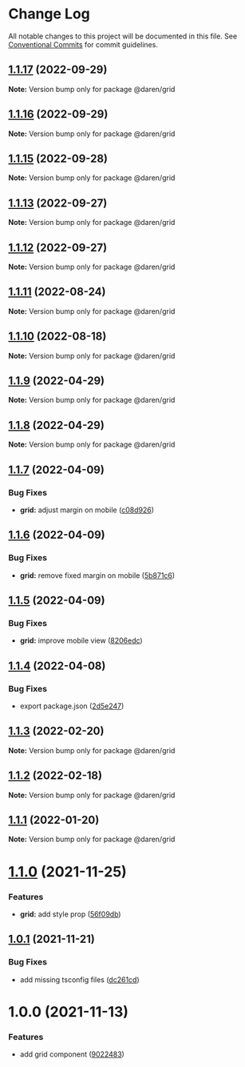 # Change Log

All notable changes to this project will be documented in this file.
See [Conventional Commits](https://conventionalcommits.org) for commit guidelines.

## [1.1.17](https://github.com/darenmalfait/darenui/compare/@daren/grid@1.1.16...@daren/grid@1.1.17) (2022-09-29)

**Note:** Version bump only for package @daren/grid

## [1.1.16](https://github.com/darenmalfait/darenui/compare/@daren/grid@1.1.15...@daren/grid@1.1.16) (2022-09-29)

**Note:** Version bump only for package @daren/grid

## [1.1.15](https://github.com/darenmalfait/darenui/compare/@daren/grid@1.1.13...@daren/grid@1.1.15) (2022-09-28)

**Note:** Version bump only for package @daren/grid

## [1.1.13](https://github.com/darenmalfait/darenui/compare/@daren/grid@1.1.12...@daren/grid@1.1.13) (2022-09-27)

**Note:** Version bump only for package @daren/grid

## [1.1.12](https://github.com/darenmalfait/darenui/compare/@daren/grid@1.1.11...@daren/grid@1.1.12) (2022-09-27)

**Note:** Version bump only for package @daren/grid

## [1.1.11](https://github.com/darenmalfait/darenui/compare/@daren/grid@1.1.10...@daren/grid@1.1.11) (2022-08-24)

**Note:** Version bump only for package @daren/grid

## [1.1.10](https://github.com/darenmalfait/darenui/compare/@daren/grid@1.1.9...@daren/grid@1.1.10) (2022-08-18)

**Note:** Version bump only for package @daren/grid

## [1.1.9](https://github.com/darenmalfait/darenui/compare/@daren/grid@1.1.8...@daren/grid@1.1.9) (2022-04-29)

**Note:** Version bump only for package @daren/grid

## [1.1.8](https://github.com/darenmalfait/darenui/compare/@daren/grid@1.1.7...@daren/grid@1.1.8) (2022-04-29)

**Note:** Version bump only for package @daren/grid

## [1.1.7](https://github.com/darenmalfait/darenui/compare/@daren/grid@1.1.6...@daren/grid@1.1.7) (2022-04-09)

### Bug Fixes

* **grid:** adjust margin on mobile ([c08d926](https://github.com/darenmalfait/darenui/commit/c08d9267ff96dd31020dfec7ba1e20d1e5bb657f))

## [1.1.6](https://github.com/darenmalfait/darenui/compare/@daren/grid@1.1.5...@daren/grid@1.1.6) (2022-04-09)

### Bug Fixes

* **grid:** remove fixed margin on mobile ([5b871c6](https://github.com/darenmalfait/darenui/commit/5b871c6a4df40ea9b59a5bedc2fca03d7320b7ea))

## [1.1.5](https://github.com/darenmalfait/darenui/compare/@daren/grid@1.1.4...@daren/grid@1.1.5) (2022-04-09)

### Bug Fixes

* **grid:** improve mobile view ([8206edc](https://github.com/darenmalfait/darenui/commit/8206edc2a90adb88b4d062a549f7fa08d1d7fa16))

## [1.1.4](https://github.com/darenmalfait/darenui/compare/@daren/grid@1.1.3...@daren/grid@1.1.4) (2022-04-08)

### Bug Fixes

* export package.json ([2d5e247](https://github.com/darenmalfait/darenui/commit/2d5e24797a289b7507666bf67d954fc93be33d8f))

## [1.1.3](https://github.com/darenmalfait/darenui/compare/@daren/grid@1.1.2...@daren/grid@1.1.3) (2022-02-20)

**Note:** Version bump only for package @daren/grid

## [1.1.2](https://github.com/darenmalfait/darenui/compare/@daren/grid@1.1.1...@daren/grid@1.1.2) (2022-02-18)

**Note:** Version bump only for package @daren/grid

## [1.1.1](https://github.com/darenmalfait/darenui/compare/@daren/grid@1.1.0...@daren/grid@1.1.1) (2022-01-20)

**Note:** Version bump only for package @daren/grid

# [1.1.0](https://github.com/darenmalfait/darenui/compare/@daren/grid@1.0.1...@daren/grid@1.1.0) (2021-11-25)

### Features

* **grid:** add style prop ([56f09db](https://github.com/darenmalfait/darenui/commit/56f09dbcbfc42378bb5d46aea72055651f0bcaa8))

## [1.0.1](https://github.com/darenmalfait/darenui/compare/@daren/grid@1.0.0...@daren/grid@1.0.1) (2021-11-21)

### Bug Fixes

* add missing tsconfig files ([dc261cd](https://github.com/darenmalfait/darenui/commit/dc261cd43826a58e0418185c17838c9723773bb2))

# 1.0.0 (2021-11-13)

### Features

* add grid component ([9022483](https://github.com/darenmalfait/darenui/commit/9022483cb6e559cd1ff3f9aacb87d885513cdd32))
